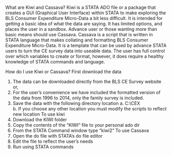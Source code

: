 What are Kiwi and Cassava?
Kiwi is a STATA ADO file or a package that creates a GUI (Graphical User Interface) within STATA to make exploring the BLS Consumer Expenditure Micro-Data a bit less difficult. It is intended for getting a basic idea of what the data are saying. It has limited options, and places the user in a sandbox. Advance user or those wanting more than basic means should use Cassava.
  Cassava is a script that is written in STATA language that makes collating and formatting BLS Consumer Expenditure Micro-Data. It is a template that can be used by advance STATA users to turn the CE survey data into useable data. The user has full control over which variables to create or format, however, it does require a healthy knowledge of STATA commands and language. 

How do I use Kiwi or Cassava? 
First download the data
1)	The data can be downloaded directly from the BLS CE Survey website or,
2)	For the user’s convenience we have included the formatted version of the data from 1996 to 2014, only the family survey is included. 
3)	Save the data with the following directory location
a.	C:\\CEX\
b.	If you choose any other location you must modify the scripts to reflect new location
To use kiwi
1) Download the KIWI folder
2) Copy the contents of the “KIWI” file to your personal ado dir
3) From the STATA Command window type “kiwi2”
To use Cassava
1) Open the do file with STATA’s do file editor
2) Edit the file to reflect the user’s needs
3) Run using STATA commands 
